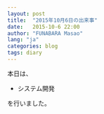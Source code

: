```yaml
---
layout: post
title:  "2015年10月6日の出来事"
date:   2015-10-6 22:00
author: "FUNABARA Masao"
lang: "ja"
categories: blog
tags: diary
---
```


本日は、

* システム開発

を行いました。

